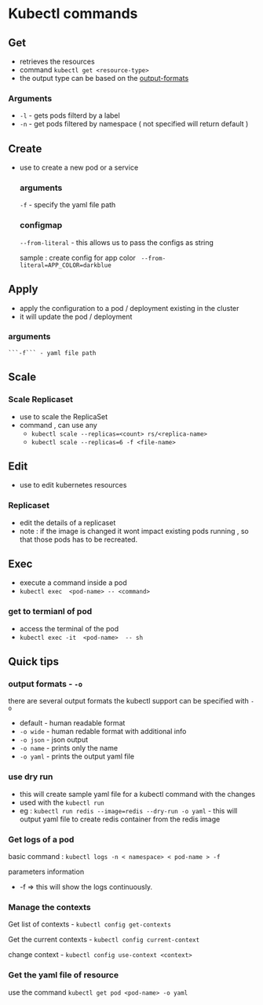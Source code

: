 # Kubectl commands 

## Get 

- retrieves the resources 
- command ```kubectl get <resource-type>```
- the output type can be based on the [output-formats](#output-formats----o)

### Arguments 

- ```-l``` - gets pods filterd by a label 
- ```-n``` - get pods filtered by namespace ( not specified will return default )

## Create 

 - use to create a new pod or a service 

    ### arguments 

    ```-f``` - specify the yaml file path

    ### configmap 

    `--from-literal` - this allows us to pass the configs as string 

    sample : create config for app color 
    ``` --from-literal=APP_COLOR=darkblue```

## Apply 

- apply the configuration to a pod / deployment existing in the cluster 
- it will update the pod / deployment 

### arguments 
    ```-f``` - yaml file path 

## Scale 

### Scale Replicaset 
- use to scale the ReplicaSet  
- command , can use any 
  -  ```kubectl scale --replicas=<count> rs/<replica-name>```
  -  ```kubectl scale --replicas=6 -f <file-name> ```

## Edit 
- use to edit kubernetes resources 

### Replicaset 
- edit the details of a replicaset 
- note : if the image is changed it wont impact existing pods running , so that those pods has to be recreated. 

## Exec 
- execute a command inside a pod 
-  ``` kubectl exec  <pod-name> -- <command> ```

###  get to termianl of pod 
- access the terminal of the pod 
- ``` kubectl exec -it  <pod-name>  -- sh ```


## Quick tips 

### output formats - `-o`

there are several output formats the kubectl support can be specified with `-o` 

- default - human readable format 
- `-o wide` - human redable format with additional info
- `-o json` - json output 
- `-o name` - prints only the name 
- `-o yaml` - prints the output yaml file 


### use dry run 

 - this will create sample yaml file for a kubectl command with the changes 
 - used with the ```kubectl run``` 
  - eg : ```kubectl run redis --image=redis --dry-run -o yaml```  - this will output yaml file to create redis container from the redis image 

### Get logs of a pod

basic command : ``` kubectl logs -n < namespace> < pod-name > -f ```

parameters information 

- -f => this will show the logs continuously. 

### Manage the contexts 

Get list of contexts - ```kubectl config get-contexts```

Get the current contexts - ```kubectl config current-context```

change context - ```kubectl config use-context <context>```

### Get the yaml file of resource

use the command ```kubectl get pod <pod-name> -o yaml```